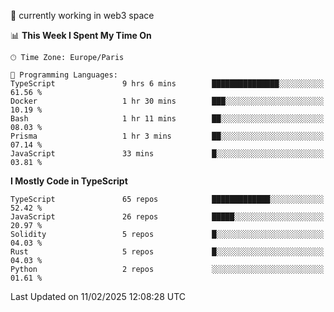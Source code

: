 🔭 currently working in web3 space

<!--START_SECTION:waka-->
📊 **This Week I Spent My Time On** 

```text
🕑︎ Time Zone: Europe/Paris

💬 Programming Languages: 
TypeScript               9 hrs 6 mins        ███████████████░░░░░░░░░░   61.56 % 
Docker                   1 hr 30 mins        ███░░░░░░░░░░░░░░░░░░░░░░   10.19 % 
Bash                     1 hr 11 mins        ██░░░░░░░░░░░░░░░░░░░░░░░   08.03 % 
Prisma                   1 hr 3 mins         ██░░░░░░░░░░░░░░░░░░░░░░░   07.14 % 
JavaScript               33 mins             █░░░░░░░░░░░░░░░░░░░░░░░░   03.81 % 
```

**I Mostly Code in TypeScript** 

```text
TypeScript               65 repos            █████████████░░░░░░░░░░░░   52.42 % 
JavaScript               26 repos            █████░░░░░░░░░░░░░░░░░░░░   20.97 % 
Solidity                 5 repos             █░░░░░░░░░░░░░░░░░░░░░░░░   04.03 % 
Rust                     5 repos             █░░░░░░░░░░░░░░░░░░░░░░░░   04.03 % 
Python                   2 repos             ░░░░░░░░░░░░░░░░░░░░░░░░░   01.61 % 
```




 Last Updated on 11/02/2025 12:08:28 UTC
<!--END_SECTION:waka-->
